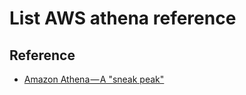 # List AWS athena reference

## Reference
  - [Amazon Athena — A "sneak peak"](https://medium.com/weareservian/amazon-athena-a-sneak-peak-67f7d516f797)

